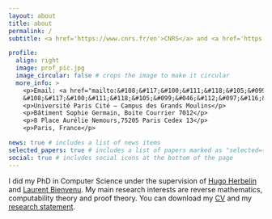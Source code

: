 ```yaml
---
layout: about
title: about
permalink: /
subtitle: <a href='https://www.cnrs.fr/en'>CNRS</a> and <a href='https://www.imj-prg.fr/lm/'>IMJ-PRG</a>, Paris, France.

profile:
  align: right
  image: prof_pic.jpg
  image_circular: false # crops the image to make it circular
  more_info: >
    <p>Email: <a href="mailto:&#108;&#117;&#100;&#111;&#118;&#105;&#099;&#046;&#112;&#097;&#116;&#101;&#121;&#064;&#099;&#111;&#109;&#112;&#117;&#116;&#097;&#098;&#105;&#108;&#105;&#116;&#121;&#046;&#102;&#114;">
    &#108;&#117;&#100;&#111;&#118;&#105;&#099;&#046;&#112;&#097;&#116;&#101;&#121;&#064;&#099;&#111;&#109;&#112;&#117;&#116;&#097;&#098;&#105;&#108;&#105;&#116;&#121;&#046;&#102;&#114;</a></p>
    <p>Université Paris Cité – Campus des Grands Moulins</p>
    <p>Bâtiment Sophie Germain, Boite Courrier 7012</p>
    <p>8 Place Aurélie Nemours,75205 Paris Cedex 13</p>
    <p>Paris, France</p>

news: true # includes a list of news items
selected_papers: true # includes a list of papers marked as "selected={true}"
social: true # includes social icons at the bottom of the page
---
```


I did my PhD in Computer Science under the supervision of [Hugo Herbelin](http://pauillac.inria.fr/~herbelin/index-eng.html) and [Laurent Bienvenu](http://www.liafa.univ-paris-diderot.fr/~lbienven/).
My main research interests are reverse mathematics, computability theory and proof theory.
You can download my [CV](http://ludovicpatey.com/media/meta/patey_cv.pdf) and my [research statement](http://ludovicpatey.com/media/meta/patey_research.pdf).
